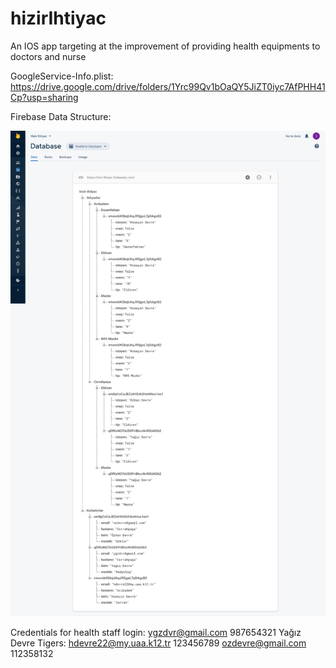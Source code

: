 # hizirIhtiyac
An IOS app targeting at the improvement of providing health equipments to doctors and nurse


GoogleService-Info.plist: https://drive.google.com/drive/folders/1Yrc99Qv1bOaQY5JiZT0iyc7AfPHH41Cp?usp=sharing

Firebase Data Structure:

![alt text](https://raw.githubusercontent.com/yalcintur/hizirIhtiyac/master/data.jpeg)

 
Credentials for health staff login:
ygzdvr@gmail.com 987654321
Yağız Devre Tigers: hdevre22@my.uaa.k12.tr 123456789
ozdevre@gmail.com 112358132

